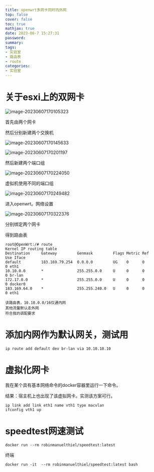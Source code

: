 ```yaml
---
title: openwrt多网卡同时内外网
top: false
cover: false
toc: true
mathjax: true
date: 2023-06-7 15:27:31
password:
summary:
tags:
- 实验室
- 路由表
- route
categories:
- 实验室
---
```



# 关于esxi上的双网卡

![image-20230607170105323](https://cdn.jsdelivr.net/gh/kengerlwl/kengerlwl.github.io/image/35b2c633405925134851417309e82253/18c82d1a73aa80e23a8db2c3e380c254.png)

首先由两个网卡

然后分别新建两个交换机

![image-20230607170145633](https://cdn.jsdelivr.net/gh/kengerlwl/kengerlwl.github.io/image/35b2c633405925134851417309e82253/c26c673670225c0e0699bff3a796774e.png)



![image-20230607170201197](https://cdn.jsdelivr.net/gh/kengerlwl/kengerlwl.github.io/image/35b2c633405925134851417309e82253/84b711ae77464e99f539d8afa7d3a266.png)

然后新建两个端口组

![image-20230607170224050](https://cdn.jsdelivr.net/gh/kengerlwl/kengerlwl.github.io/image/35b2c633405925134851417309e82253/b395c8f6be551c53b8c76b9e88e8de8d.png)

虚拟机使用不同的端口组

![image-20230607170249482](https://cdn.jsdelivr.net/gh/kengerlwl/kengerlwl.github.io/image/35b2c633405925134851417309e82253/165ee8927e4f3e458d99a0f386e73c1f.png)



进入openwrt。网络设置

![image-20230607170322376](https://cdn.jsdelivr.net/gh/kengerlwl/kengerlwl.github.io/image/35b2c633405925134851417309e82253/12940517f5a6aa47035e407c526ac09a.png)

分别绑定两个网卡

得到路由表

```
root@OpenWrt:/# route
Kernel IP routing table
Destination     Gateway         Genmask         Flags Metric Ref    Use Iface
default         183.169.79.254  0.0.0.0         UG    0      0        0 eth1
10.10.0.0       *               255.255.0.0     U     0      0        0 br-lan
172.17.0.0      *               255.255.0.0     U     0      0        0 docker0
183.169.64.0    *               255.255.240.0   U     0      0        0 eth1

该路由表，10.10.0.0/16仅通内网
其他流量默认走外网
符合我的调配要求
```















# 添加内网作为默认网关，测试用

```
ip route add default dev br-lan via 10.10.10.10
```



# 虚拟化网卡

我在某个具有基本网络命令的docker容器里运行一下命令。

结果：宿主机上也出现了该虚拟网卡。实测该方案可行。

```
ip link add link eth1 name vth1 type macvlan
ifconfig vth1 up
```





# speedtest网速测试

```
docker run --rm robinmanuelthiel/speedtest:latest
```

终端

```
docker run -it  --rm robinmanuelthiel/speedtest:latest bash
```





